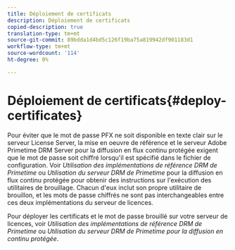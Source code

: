 ```yaml
---
title: Déploiement de certificats
description: Déploiement de certificats
copied-description: true
translation-type: tm+mt
source-git-commit: 89bdda1d4bd5c126f19ba75a819942df901183d1
workflow-type: tm+mt
source-wordcount: '114'
ht-degree: 0%

---
```



# Déploiement de certificats{#deploy-certificates}

Pour éviter que le mot de passe PFX ne soit disponible en texte clair sur le serveur License Server, la mise en oeuvre de référence et le serveur Adobe Primetime DRM Server pour la diffusion en flux continu protégée exigent que le mot de passe soit chiffré lorsqu&#39;il est spécifié dans le fichier de configuration. Voir *Utilisation des implémentations de référence DRM de Primetime* ou *Utilisation du serveur DRM de Primetime* pour la diffusion en flux continu protégée pour obtenir des instructions sur l&#39;exécution des utilitaires de brouillage. Chacun d&#39;eux inclut son propre utilitaire de brouillon, et les mots de passe chiffrés ne sont pas interchangeables entre ces deux implémentations du serveur de licences.

Pour déployer les certificats et le mot de passe brouillé sur votre serveur de licences, voir *Utilisation des implémentations de référence DRM de Primetime* ou *Utilisation du serveur DRM de Primetime pour la diffusion en continu protégée*.
